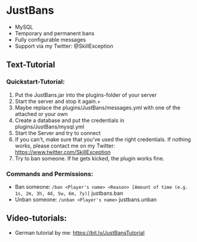 # JustBans
- MySQL
- Temporary and permanent bans
- Fully configurable messages
- Support via my Twitter: @SkillException

## Text-Tutorial

### Quickstart-Tutorial:
1. Put the JustBans.jar into the plugins-folder of your server
2. Start the server and stop it again.+
3. Maybe replace the plugins/JustBans/messages.yml with one of the attached or your own
4. Create a database and put the credentials in plugins/JustBans/mysql.yml
5. Start the Server and try to connect
6. If you can't, make sure that you've used the right credentials. If nothing works, please contact me on my Twitter: https://www.twitter.com/SkillException
7. Try to ban someone. If he gets kicked, the plugin works fine.

### Commands and Permissions:
- Ban someone: ```/ban <Player's name> <Reason> [Amount of time (e.g. 1s, 2m, 3h, 4d, 5w, 6m, 7y)]``` justbans.ban
- Unban someone: ```/unban <Player's name>``` justbans.unban


## Video-tutorials:
- German tutorial by me: https://bit.ly/JustBansTutorial